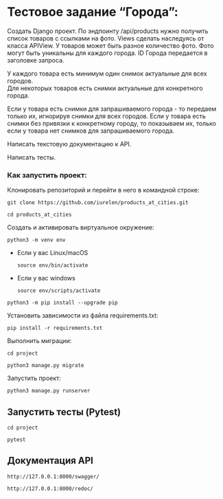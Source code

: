 # Тестовое задание “Города”:

Создать Django проект.
По эндпоинту /api/products нужно получить список товаров c ссылками на фото. 
Views сделать наследуясь от класса APIView.
У товаров может быть разное количество фото. 
Фото могут быть уникальны для каждого города.
ID Города передается в заголовке запроса.

У каждого товара есть минимум один снимок актуальные для всех городов.  
Для некоторых товаров есть снимки актуальные для конкретного города.

Если у товара есть снимки для запрашиваемого города - то передаем только их, игнорируя снимки для всех городов. Если у товара есть снимки без привязки к конкретному городу, то показываем их, только если у товара нет снимков для запрашиваемого города.

Написать текстовую документацию к API.

Написать тесты.

### Как запустить проект:

Клонировать репозиторий и перейти в него в командной строке:

```
git clone https://github.com/iurelen/products_at_cities.git
```

```
cd products_at_cities
```

Cоздать и активировать виртуальное окружение:

```
python3 -m venv env
```

* Если у вас Linux/macOS

    ```
    source env/bin/activate
    ```

* Если у вас windows

    ```
    source env/scripts/activate
    ```

```
python3 -m pip install --upgrade pip
```

Установить зависимости из файла requirements.txt:

```
pip install -r requirements.txt
```

Выполнить миграции:
```
cd project
```

```
python3 manage.py migrate
```

Запустить проект:

```
python3 manage.py runserver
```

## Запустить тесты (Pytest)
```
cd project
```

```
pytest
```


## Документация API

```
http://127.0.0.1:8000/swagger/
```

```
http://127.0.0.1:8000/redoc/
```